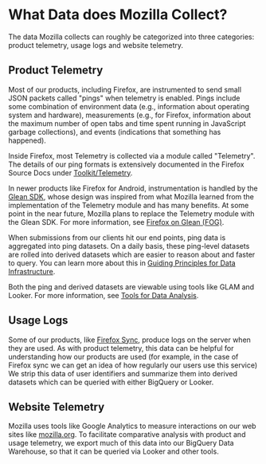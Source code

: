 # What Data does Mozilla Collect?

The data Mozilla collects can roughly be categorized into three categories: product telemetry, usage logs and website telemetry.

## Product Telemetry

Most of our products, including Firefox, are instrumented to send small JSON packets called "pings" when telemetry is enabled.
Pings include some combination of environment data (e.g., information about operating system and hardware), measurements (e.g., for Firefox, information about the maximum number of open tabs and time spent running in JavaScript garbage collections), and events (indications that something has happened).

Inside Firefox, most Telemetry is collected via a module called "Telemetry".
The details of our ping formats is extensively documented in the Firefox Source Docs under [Toolkit/Telemetry].

In newer products like Firefox for Android, instrumentation is handled by the [Glean SDK], whose design was inspired from what Mozilla learned from the implementation of the Telemetry module and has many benefits.
At some point in the near future, Mozilla plans to replace the Telemetry module with the Glean SDK.
For more information, see [Firefox on Glean (FOG)].

[glean sdk]: ../concepts/glean/glean.md
[toolkit/telemetry]: https://firefox-source-docs.mozilla.org/toolkit/components/telemetry/index.html
[firefox on glean (fog)]: https://firefox-source-docs.mozilla.org/toolkit/components/glean/index.html

When submissions from our clients hit our end points, ping data is aggregated into ping datasets.
On a daily basis, these ping-level datasets are rolled into derived datasets which are easier to reason about and faster to query.
You can learn more about this in [Guiding Principles for Data Infrastructure].

Both the ping and derived datasets are viewable using tools like GLAM and Looker.
For more information, see [Tools for Data Analysis].

[tools for data analysis]: ./tools.md
[guiding principles for data infrastructure]: ../tools/guiding_principles.md

## Usage Logs

Some of our products, like [Firefox Sync], produce logs on the server when they are used.
As with product telemetry, this data can be helpful for understanding how our products are used (for example, in the case of Firefox sync we can get an idea of how regularly our users use this service)
We strip this data of user identifiers and summarize them into derived datasets which can be queried with either BigQuery or Looker.

[firefox sync]: https://www.mozilla.org/firefox/sync/

## Website Telemetry

Mozilla uses tools like Google Analytics to measure interactions on our web sites like [mozilla.org].
To facilitate comparative analysis with product and usage telemetry, we export much of this data into our BigQuery Data Warehouse, so that it can be queried via Looker and other tools.

[mozilla.org]: https://mozilla.org
